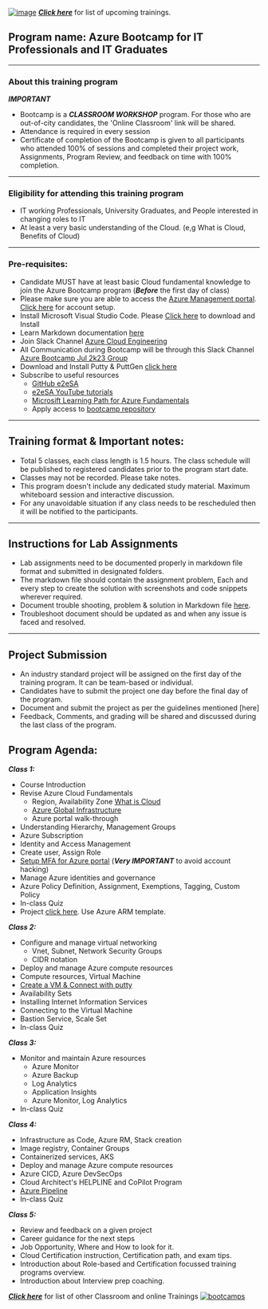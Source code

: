 [![image](https://github.com/e2eSolutionArchitect/academy/assets/62712515/47550661-2ced-4bb8-bef3-0b8bc0b17f30)](https://e2esolutionarchitect.eventbrite.com)
***[Click here](https://e2esolutionarchitect.eventbrite.com)*** for list of upcoming trainings.

## Program name: Azure Bootcamp for IT Professionals and IT Graduates

----------------------------
### About this training program

***IMPORTANT***
- Bootcamp is a ***CLASSROOM WORKSHOP*** program. For those who are out-of-city candidates, the 'Online Classroom' link will be shared.
- Attendance is required in every session
- Certificate of completion of the Bootcamp is given to all participants who attended 100% of sessions and completed their project work, Assignments, Program Review, and feedback on time with 100% completion. 

----------------------------
### Eligibility for attending this training program
- IT working Professionals, University Graduates, and People interested in changing roles to IT
- At least a very basic understanding of the Cloud. (e,g What is Cloud, Benefits of Cloud)
----------------------------

### Pre-requisites: 
- Candidate MUST have at least basic Cloud fundamental knowledge to join the Azure Bootcamp program
(***Before*** the first day of class)
- Please make sure you are able to access the [Azure Management portal](https://portal.azure.com/). [Click here](https://www.youtube.com/watch?v=WjItvZILQUI) for account setup.
- Install Microsoft Visual Studio Code. Please [Click here](https://code.visualstudio.com/download) to download and Install
- Learn Markdown documentation [here](https://www.markdownguide.org/cheat-sheet/)
- Join Slack Channel [Azure Cloud Engineering](https://talentdevelop-u8d3237.slack.com/archives/C04KCD5HPC1)
- All Communication during Bootcamp will be through this Slack Channel [Azure Bootcamp Jul 2k23 Group](https://talentdevelop-u8d3237.slack.com/archives/C05AFBZ4RL4)
- Download and Install Putty & PuttGen [click here](https://www.puttygen.com/)
- Subscribe to useful resources 
  - [GitHub e2eSA](https://github.com/e2eSolutionArchitect/scripts)
  - [e2eSA YouTube tutorials](https://www.youtube.com/channel/UC5Juuk7aTvbRmrABMq4onJA/videos)
  - [Microsift Learning Path for Azure Fundamentals](https://learn.microsoft.com/en-us/certifications/azure-fundamentals/)
  - Apply access to [bootcamp repository](https://github.com/e2eSolutionArchitect/azure-cloud-bootcamp)

----------------------------

## Training format & Important notes:

- Total 5 classes, each class length is 1.5 hours.
The class schedule will be published to registered candidates prior to the program start date.
- Classes may not be recorded. Please take notes.
- This program doesn't include any dedicated study material. Maximum whiteboard session and interactive discussion. 
- For any unavoidable situation if any class needs to be rescheduled then it will be notified to the participants. 

----------------------------

## Instructions for Lab Assignments
- Lab assignments need to be documented properly in markdown file format and submitted in designated folders.
- The markdown file should contain the assignment problem, Each and every step to create the solution with screenshots and code snippets wherever required.
- Document trouble shooting, problem & solution in Markdown file [here](https://github.com/e2eSolutionArchitect/KEDB/blob/main/azure/azure-troubleshoot.md).
- Troubleshoot document should be updated as and when any issue is faced and resolved. 

----------------------------

## Project Submission
- An industry standard project will be assigned on the first day of the training program. It can be team-based or individual.
- Candidates have to submit the project one day before the final day of the program.
- Document and submit the project as per the guidelines mentioned [here]
- Feedback, Comments, and grading will be shared and discussed during the last class of the program.

## Program Agenda:

***Class 1:***
  - Course Introduction
  - Revise Azure Cloud Fundamentals
    - Region, Availability Zone [What is Cloud](https://azure.microsoft.com/en-us/explore/global-infrastructure) 
    - [Azure Global Infrastructure](https://infrastructuremap.microsoft.com/)
    - Azure portal walk-through
  - Understanding Hierarchy, Management Groups
  - Azure Subscription
  - Identity and Access Management
  - Create user, Assign Role
  - [Setup MFA for Azure portal](https://www.youtube.com/watch?v=0Lb4I2z0aSA) (***Very IMPORTANT*** to avoid account hacking)
  - Manage Azure identities and governance
  - Azure Policy Definition, Assignment, Exemptions, Tagging, Custom Policy
  - In-class Quiz
  - Project [click here](https://github.com/e2eSolutionArchitect/academy/blob/main/projects/azure/small-business-setup.md). Use Azure ARM template.

***Class 2:***
  - Configure and manage virtual networking
    - Vnet, Subnet, Network Security Groups
    - CIDR notation
  - Deploy and manage Azure compute resources
  - Compute resources, Virtual Machine
  - [Create a VM & Connect with putty](https://www.youtube.com/watch?v=iYfSMjbjL50&list=PLuBBTh-4TzDmj9c2kW24q5C2IfGXMMt4a)
  - Availability Sets 
  - Installing Internet Information Services
  - Connecting to the Virtual Machine
  - Bastion Service, Scale Set
  - In-class Quiz

***Class 3:***
  - Monitor and maintain Azure resources
    - Azure Monitor
    - Azure Backup
    - Log Analytics
    - Application Insights
    - Azure Monitor, Log Analytics
  - In-class Quiz

***Class 4:***
- Infrastructure as Code, Azure RM, Stack creation
- Image registry, Container Groups
- Containerized services, AKS
- Deploy and manage Azure compute resources
- Azure CICD, Azure DevSecOps
- Cloud Architect's HELPLINE and CoPilot Program
- [Azure Pipeline](https://github.com/e2eSolutionArchitect/scripts/blob/main/azure/ado-pipeline.md)
- In-class Quiz

***Class 5:***
- Review and feedback on a given project
- Career guidance for the next steps
- Job Opportunity, Where and How to look for it.
- Cloud Certification instruction, Certification path, and exam tips.
- Introduction about Role-based and Certification focussed training programs overview.
- Introduction about Interview prep coaching.     

***[Click here](https://e2esolutionarchitect.eventbrite.com)*** for list of other Classroom and online Trainings 
[![bootcamps](https://github.com/e2eSolutionArchitect/academy/assets/62712515/a77f78b7-87f8-41d2-93de-3a836e2c7bb9)](https://e2esolutionarchitect.eventbrite.ca)
